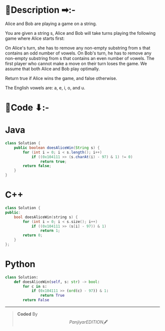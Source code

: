 # 📍Description ➡:-
<!-- Describe your first thoughts on how to solve this problem. -->
Alice and Bob are playing a game on a string.

You are given a string s, Alice and Bob will take turns playing the following game where Alice starts first:

On Alice's turn, she has to remove any non-empty substring from s that contains an odd number of vowels.
On Bob's turn, he has to remove any non-empty substring from s that contains an even number of vowels.
The first player who cannot make a move on their turn loses the game. We assume that both Alice and Bob play optimally.

Return true if Alice wins the game, and false otherwise.

The English vowels are: a, e, i, o, and u.


# 📝Code ⬇:-


# Java
```java []
class Solution {
    public boolean doesAliceWin(String s) {
        for (int i = 0; i < s.length(); i++)
            if ((0x104111 >> (s.charAt(i) - 97) & 1) != 0)
                return true;
        return false;
    }
}

```

# C++
``` cpp []
class Solution {
public:
    bool doesAliceWin(string s) {
        for (int i = 0; i < s.size(); i++)
            if ((0x104111 >> (s[i] - 97)) & 1)
                return 1;                                
        return 0;
    }
};
```

# Python
``` python []
class Solution:
    def doesAliceWin(self, s: str) -> bool:
        for c in s:
            if (0x104111 >> (ord(c) - 97)) & 1:
                return True
        return False   
```

---

>    **Coded** By $$Panjiyar EDITION 🖋  $$

               
